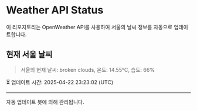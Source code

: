 
# Weather API Status

이 리포지토리는 OpenWeather API를 사용하여 서울의 날씨 정보를 자동으로 업데이트합니다.

## 현재 서울 날씨
> 서울의 현재 날씨: broken clouds, 온도: 14.55°C, 습도: 66%

⏳ 업데이트 시간: 2025-04-22 23:23:02 (UTC)

---
자동 업데이트 봇에 의해 관리됩니다.
